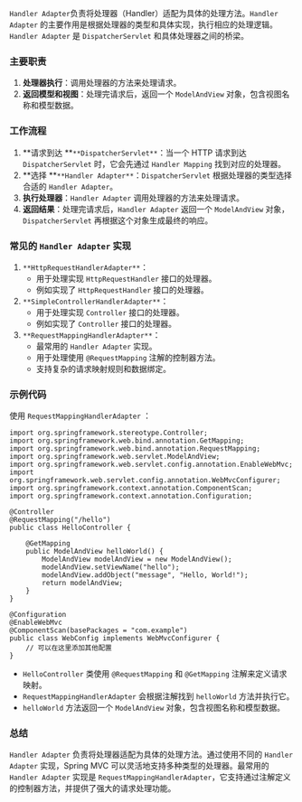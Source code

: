 `Handler Adapter`负责将处理器（Handler）适配为具体的处理方法。`Handler Adapter` 的主要作用是根据处理器的类型和具体实现，执行相应的处理逻辑。`Handler Adapter` 是 `DispatcherServlet` 和具体处理器之间的桥梁。
### 主要职责

1. **处理器执行**：调用处理器的方法来处理请求。
2. **返回模型和视图**：处理完请求后，返回一个 `ModelAndView` 对象，包含视图名称和模型数据。
### 工作流程

1. **请求到达 **`**DispatcherServlet**`：当一个 HTTP 请求到达 `DispatcherServlet` 时，它会先通过 `Handler Mapping` 找到对应的处理器。
2. **选择 **`**Handler Adapter**`：`DispatcherServlet` 根据处理器的类型选择合适的 `Handler Adapter`。
3. **执行处理器**：`Handler Adapter` 调用处理器的方法来处理请求。
4. **返回结果**：处理完请求后，`Handler Adapter` 返回一个 `ModelAndView` 对象，`DispatcherServlet` 再根据这个对象生成最终的响应。
### 常见的 `Handler Adapter` 实现

1. `**HttpRequestHandlerAdapter**`：
   - 用于处理实现 `HttpRequestHandler` 接口的处理器。
   - 例如实现了 `HttpRequestHandler` 接口的处理器。
2. `**SimpleControllerHandlerAdapter**`：
   - 用于处理实现 `Controller` 接口的处理器。
   - 例如实现了 `Controller` 接口的处理器。
3. `**RequestMappingHandlerAdapter**`：
   - 最常用的 `Handler Adapter` 实现。
   - 用于处理使用 `@RequestMapping` 注解的控制器方法。
   - 支持复杂的请求映射规则和数据绑定。
### 示例代码
使用 `RequestMappingHandlerAdapter` ：
```
import org.springframework.stereotype.Controller;
import org.springframework.web.bind.annotation.GetMapping;
import org.springframework.web.bind.annotation.RequestMapping;
import org.springframework.web.servlet.ModelAndView;
import org.springframework.web.servlet.config.annotation.EnableWebMvc;
import org.springframework.web.servlet.config.annotation.WebMvcConfigurer;
import org.springframework.context.annotation.ComponentScan;
import org.springframework.context.annotation.Configuration;

@Controller
@RequestMapping("/hello")
public class HelloController {

    @GetMapping
    public ModelAndView helloWorld() {
        ModelAndView modelAndView = new ModelAndView();
        modelAndView.setViewName("hello");
        modelAndView.addObject("message", "Hello, World!");
        return modelAndView;
    }
}

@Configuration
@EnableWebMvc
@ComponentScan(basePackages = "com.example")
public class WebConfig implements WebMvcConfigurer {
    // 可以在这里添加其他配置
}
```

- `HelloController` 类使用 `@RequestMapping` 和 `@GetMapping` 注解来定义请求映射。
- `RequestMappingHandlerAdapter` 会根据注解找到 `helloWorld` 方法并执行它。
- `helloWorld` 方法返回一个 `ModelAndView` 对象，包含视图名称和模型数据。
### 总结
`Handler Adapter` 负责将处理器适配为具体的处理方法。通过使用不同的 `Handler Adapter` 实现，Spring MVC 可以灵活地支持多种类型的处理器。最常用的 `Handler Adapter` 实现是 `RequestMappingHandlerAdapter`，它支持通过注解定义的控制器方法，并提供了强大的请求处理功能。
